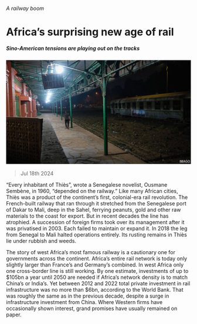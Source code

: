 ###### A railway boom

# Africa’s surprising new age of rail 

##### Sino-American tensions are playing out on the tracks 

![image](images/20240720_MAP001.jpg) 

> Jul 18th 2024 

“Every inhabitant of Thiès”, wrote a Senegalese novelist, Ousmane Sembène, in 1960, “depended on the railway.” Like many African cities, Thiès was a product of the continent’s first, colonial-era rail revolution. The French-built railway that ran through it stretched from the Senegalese port of Dakar to Mali, deep in the Sahel, ferrying peanuts, gold and other raw materials to the coast for export. But in recent decades the line has atrophied. A succession of foreign firms took over its management after it was privatised in 2003. Each failed to maintain or expand it. In 2018 the leg from Senegal to Mali halted operations entirely. Its rusting remains in Thiès lie under rubbish and weeds. 

The story of west Africa’s most famous railway is a cautionary one for governments across the continent. Africa’s entire rail network is today only slightly larger than France’s and Germany’s combined. In west Africa only one cross-border line is still working. By one estimate, investments of up to $105bn a year until 2050 are needed if Africa’s network density is to match China’s or India’s. Yet between 2012 and 2022 total private investment in rail infrastructure was no more than $6bn, according to the World Bank. That was roughly the same as in the previous decade, despite a surge in infrastructure investment from China. Where Western firms have occasionally shown interest, grand promises have usually remained on paper. 

